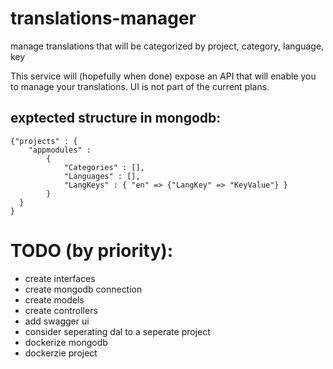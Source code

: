 # translations-manager
manage translations that will be categorized by project, category, language, key

This service will (hopefully when done) expose an API that will enable you to manage your translations. 
UI is not part of the current plans. 

## exptected structure in mongodb:
```
{"projects" : {
    "appmodules" : 
        {
            "Categories" : [],
            "Languages" : [],
            "LangKeys" : { "en" => {"LangKey" => "KeyValue"} }
        }
  }
}
```
# TODO (by priority):
 - create interfaces
 - create mongodb connection
 - create models
 - create controllers
 - add swagger ui
 - consider seperating dal to a seperate project
 - dockerize mongodb
 - dockerzie project